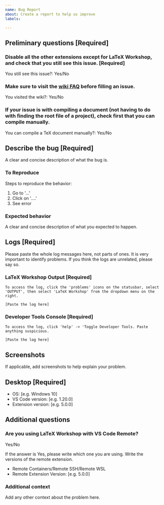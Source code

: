 ```yaml
---
name: Bug Report
about: Create a report to help us improve
labels: 

---
```



## Preliminary questions [Required]

### Disable all the other extensions except for LaTeX Workshop, and check that you still see this issue. [Required]

You still see this issue?: Yes/No

### Make sure to visit the [wiki FAQ](https://github.com/James-Yu/LaTeX-Workshop/wiki/FAQ) before filling an issue.

You visited the wiki?: Yes/No

### If your issue is with compiling a document (not having to do with finding the root file of a project), check first that you can compile manually.

You can compile a TeX document manually?: Yes/No




## Describe the bug [Required]

A clear and concise description of what the bug is.

### To Reproduce

Steps to reproduce the behavior:
1. Go to '...'
2. Click on '....'
3. See error

### Expected behavior

A clear and concise description of what you expected to happen.




## Logs [Required]

Please paste the whole log messages here, not parts of ones. It is very important to identify problems. If you think the logs are unrelated, please say so.

### LaTeX Workshop Output [Required]

```
To access the log, click the 'problems' icons on the statusbar, select 'OUTPUT', then select 'LaTeX Workshop' from the dropdown menu on the right.

[Paste the log here]
```

### Developer Tools Console [Required]

```
To access the log, click 'help' -> 'Toggle Developer Tools. Paste anything suspicious.

[Paste the log here]
```



## Screenshots

If applicable, add screenshots to help explain your problem.




## Desktop [Required]
 - OS: [e.g. Windows 10]
 - VS Code version: [e.g. 1.20.0]
 - Extension version: [e.g. 5.0.0]




## Additional questions

### Are you using LaTeX Workshop with VS Code Remote?

Yes/No

If the answer is Yes, please write which one you are using. Write the versions of the remote extension.

- Remote Containers/Remote SSH/Remote WSL
- Remote Extension Version: [e.g. 5.0.0]

### Additional context

Add any other context about the problem here.
